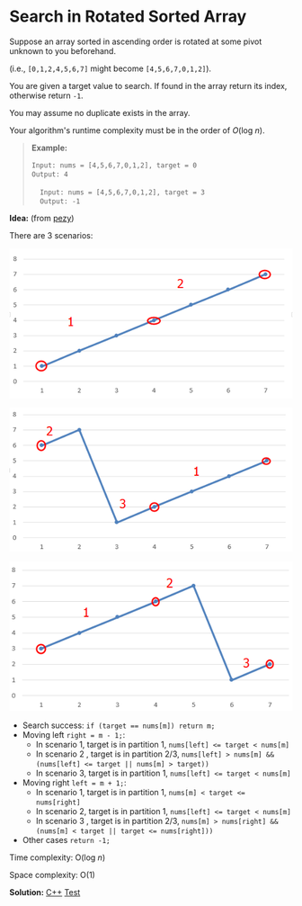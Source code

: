 # Search in Rotated Sorted Array

Suppose an array sorted in ascending order is rotated at some pivot unknown to you beforehand.

(i.e., `[0,1,2,4,5,6,7]` might become `[4,5,6,7,0,1,2]`).

You are given a target value to search. If found in the array return its index, otherwise return `-1`.

You may assume no duplicate exists in the array.

Your algorithm's runtime complexity must be in the order of *O*(log *n*).

> **Example:**
>
> ```
> Input: nums = [4,5,6,7,0,1,2], target = 0
> Output: 4
>   
>   Input: nums = [4,5,6,7,0,1,2], target = 3
>   Output: -1
>   ```



**Idea:** (from [pezy](https://github.com/pezy/LeetCode/tree/master/032.%20Search%20in%20Rotated%20Sorted%20Array))

There are 3 scenarios: 

![scenario1](./scenarios/scenario1.png)

![scenario2](./scenarios/scenario2.png)

![scenario3](./scenarios/scenario3.png)

* Search success: `if (target == nums[m]) return m;`
* Moving left  `right = m - 1;`:
  * In scenario 1, target is in partition 1, `nums[left] <= target < nums[m]`
  * In scenario 2 , target is in partition 2/3, `nums[left] > nums[m] && (nums[left] <= target || nums[m] > target))`
  * In scenario 3, target is in partition 1, `nums[left] <= target < nums[m]`
* Moving right  `left = m + 1;`:
  * In scenario 1, target is in partition 1, `nums[m] < target <= nums[right]`
  * In scenario 2, target is in partition 1, `nums[left] <= target < nums[m]`
  * In scenario 3 , target is in partition 2/3, `nums[m] > nums[right] && (nums[m] < target || target <= nums[right]))`
* Other cases `return -1;`



Time complexity: O(log *n*)

Space complexity: O(1)



**Solution:** [C++](./solution.h)	[Test](./Test.cpp)